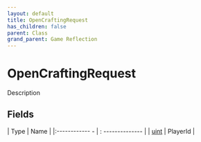 ```yaml
---
layout: default
title: OpenCraftingRequest
has_children: false
parent: Class
grand_parent: Game Reflection
---
```

# OpenCraftingRequest
Description 

## Fields
| Type | Name |
|:------------ - | : -------------- |
| [uint](game-reflection/components/uint.md) | PlayerId |
